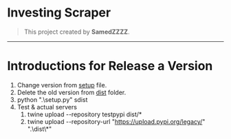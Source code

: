 # Investing Scraper
> This project created by __SamedZZZZ__.
___
# Introductions for Release a Version
1. Change version from [setup](./setup.py) file.
2. Delete the old version from [dist](./dist) folder.
3. python ".\setup.py" sdist
4. Test & actual servers
    1. twine upload --repository testpypi dist/*
    2. twine upload --repository-url "https://upload.pypi.org/legacy/" ".\dist\\*"